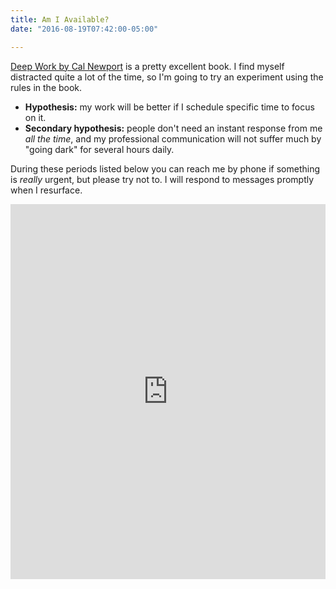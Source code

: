 ```yaml
---
title: Am I Available?
date: "2016-08-19T07:42:00-05:00"

---
```


[Deep Work by Cal Newport](https://www.amazon.com/Deep-Work-Focused-Success-Distracted-ebook/dp/B00X47ZVXM/ref=tmm_kin_swatch_0?_encoding=UTF8&qid=1447687799&sr=8-1#nav-subnav)
is a pretty excellent book. I find myself distracted quite a lot of the time, so
I'm going to try an experiment using the rules in the book.

- **Hypothesis:** my work will be better if I schedule specific time to focus on
  it.
- **Secondary hypothesis:** people don't need an instant response from me *all
  the time*, and my professional communication will not suffer much by "going
  dark" for several hours daily.

During these periods listed below you can reach me by phone if something is
*really* urgent, but please try not to. I will respond to messages promptly when
I resurface.

<iframe src="https://calendar.google.com/calendar/b/1/embed?showTitle=0&amp;showPrint=0&amp;showTabs=0&amp;showCalendars=0&amp;showTz=0&amp;mode=WEEK&amp;height=600&amp;wkst=1&amp;bgcolor=%23ffffff&amp;src=aster.is_jt89koj8iidqr69l2nela23ato%40group.calendar.google.com&amp;color=%23853104&amp;ctz=America%2FChicago" style="border-width:0" width="100%" height="600" frameborder="0" scrolling="no"></iframe>
